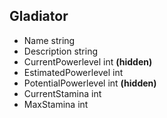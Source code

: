 ## Gladiator
 - Name string
 - Description string
 - CurrentPowerlevel int **(hidden)**
 - EstimatedPowerlevel int
 - PotentialPowerlevel int **(hidden)**
 - CurrentStamina int
 - MaxStamina int
